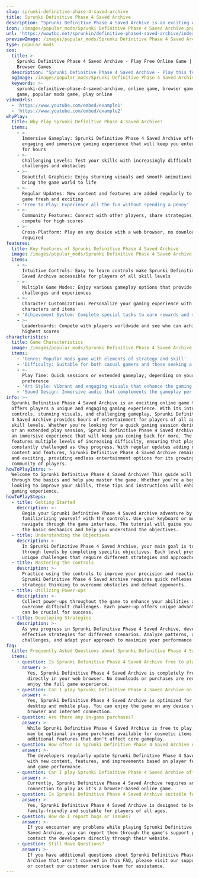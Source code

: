 ```yaml
---
slug: sprunki-definitive-phase-4-saved-archive
title: Sprunki Definitive Phase 4 Saved Archive
description: "Sprunki Definitive Phase 4 Saved Archive is an exciting online game. Play for free directly in your browser!"
icon: /images/popular_mods/Sprunki Definitive Phase 4 Saved Archive.png
url: 'https://wowtbc.net/sprunkin/definitive-phase4-saved-archive/index.html'
previewImage: /images/popular_mods/Sprunki Definitive Phase 4 Saved Archive.png
type: popular mods
seo:
  title: >-
    Sprunki Definitive Phase 4 Saved Archive - Play Free Online Game | Fun
    Browser Games
  description: "Sprunki Definitive Phase 4 Saved Archive - Play this fun online game for free in your browser. No download required!"
  ogImage: /images/popular_mods/Sprunki Definitive Phase 4 Saved Archive.png
  keywords: >-
    sprunki-definitive-phase-4-saved-archive, online game, browser game, free
    game, popular mods game, play online
videoUrls:
  - 'https://www.youtube.com/embed/example1'
  - 'https://www.youtube.com/embed/example2'
whyPlay:
  title: Why Play Sprunki Definitive Phase 4 Saved Archive?
  items:
    - >-
      Immersive Gameplay: Sprunki Definitive Phase 4 Saved Archive offers an
      engaging and immersive gaming experience that will keep you entertained
      for hours
    - >-
      Challenging Levels: Test your skills with increasingly difficult
      challenges and obstacles
    - >-
      Beautiful Graphics: Enjoy stunning visuals and smooth animations that
      bring the game world to life
    - >-
      Regular Updates: New content and features are added regularly to keep the
      game fresh and exciting
    - 'Free to Play: Experience all the fun without spending a penny'
    - >-
      Community Features: Connect with other players, share strategies, and
      compete for high scores
    - >-
      Cross-Platform: Play on any device with a web browser, no downloads
      required
features:
  title: Key Features of Sprunki Definitive Phase 4 Saved Archive
  image: /images/popular_mods/Sprunki Definitive Phase 4 Saved Archive.png
  items:
    - >-
      Intuitive Controls: Easy to learn controls make Sprunki Definitive Phase 4
      Saved Archive accessible for players of all skill levels
    - >-
      Multiple Game Modes: Enjoy various gameplay options that provide different
      challenges and experiences
    - >-
      Character Customization: Personalize your gaming experience with unique
      characters and items
    - 'Achievement System: Complete special tasks to earn rewards and recognition'
    - >-
      Leaderboards: Compete with players worldwide and see who can achieve the
      highest scores
characteristics:
  title: Game Characteristics
  image: /images/popular_mods/Sprunki Definitive Phase 4 Saved Archive.png
  items:
    - 'Genre: Popular mods game with elements of strategy and skill'
    - 'Difficulty: Suitable for both casual gamers and those seeking a challenge'
    - >-
      Play Time: Quick sessions or extended gameplay, depending on your
      preference
    - 'Art Style: Vibrant and engaging visuals that enhance the gaming experience'
    - 'Sound Design: Immersive audio that complements the gameplay perfectly'
info: >-
  Sprunki Definitive Phase 4 Saved Archive is an exciting online game that
  offers players a unique and engaging gaming experience. With its intuitive
  controls, stunning visuals, and challenging gameplay, Sprunki Definitive Phase
  4 Saved Archive provides hours of entertainment for players of all ages and
  skill levels. Whether you're looking for a quick gaming session during a break
  or an extended play session, Sprunki Definitive Phase 4 Saved Archive delivers
  an immersive experience that will keep you coming back for more. The game
  features multiple levels of increasing difficulty, ensuring that players are
  constantly challenged as they progress. With regular updates adding new
  content and features, Sprunki Definitive Phase 4 Saved Archive remains fresh
  and exciting, providing endless entertainment options for its growing
  community of players.
howToPlayIntro: >-
  Welcome to Sprunki Definitive Phase 4 Saved Archive! This guide will walk you
  through the basics and help you master the game. Whether you're a beginner or
  looking to improve your skills, these tips and instructions will enhance your
  gaming experience.
howToPlaySteps:
  - title: Getting Started
    description: >-
      Begin your Sprunki Definitive Phase 4 Saved Archive adventure by
      familiarizing yourself with the controls. Use your keyboard or mouse to
      navigate through the game interface. The tutorial will guide you through
      the basic mechanics and help you understand the objectives.
  - title: Understanding the Objectives
    description: >-
      In Sprunki Definitive Phase 4 Saved Archive, your main goal is to progress
      through levels by completing specific objectives. Each level presents
      unique challenges that require different strategies and approaches.
  - title: Mastering the Controls
    description: >-
      Practice using the controls to improve your precision and reaction time.
      Sprunki Definitive Phase 4 Saved Archive requires quick reflexes and
      strategic thinking to overcome obstacles and defeat opponents.
  - title: Utilizing Power-ups
    description: >-
      Collect power-ups throughout the game to enhance your abilities and
      overcome difficult challenges. Each power-up offers unique advantages that
      can be crucial for success.
  - title: Developing Strategies
    description: >-
      As you progress in Sprunki Definitive Phase 4 Saved Archive, develop
      effective strategies for different scenarios. Analyze patterns, anticipate
      challenges, and adapt your approach to maximize your performance.
faq:
  title: Frequently Asked Questions about Sprunki Definitive Phase 4 Saved Archive
  items:
    - question: Is Sprunki Definitive Phase 4 Saved Archive free to play?
      answer: >-
        Yes, Sprunki Definitive Phase 4 Saved Archive is completely free to play
        directly in your web browser. No downloads or purchases are required to
        enjoy the full game experience.
    - question: Can I play Sprunki Definitive Phase 4 Saved Archive on mobile devices?
      answer: >-
        Yes, Sprunki Definitive Phase 4 Saved Archive is optimized for both
        desktop and mobile play. You can enjoy the game on any device with a web
        browser and internet connection.
    - question: Are there any in-game purchases?
      answer: >-
        While Sprunki Definitive Phase 4 Saved Archive is free to play, there
        may be optional in-game purchases available for cosmetic items or
        additional features that don't affect core gameplay.
    - question: How often is Sprunki Definitive Phase 4 Saved Archive updated?
      answer: >-
        The developers regularly update Sprunki Definitive Phase 4 Saved Archive
        with new content, features, and improvements based on player feedback
        and game performance.
    - question: Can I play Sprunki Definitive Phase 4 Saved Archive offline?
      answer: >-
        Currently, Sprunki Definitive Phase 4 Saved Archive requires an internet
        connection to play as it's a browser-based online game.
    - question: Is Sprunki Definitive Phase 4 Saved Archive suitable for children?
      answer: >-
        Yes, Sprunki Definitive Phase 4 Saved Archive is designed to be
        family-friendly and suitable for players of all ages.
    - question: How do I report bugs or issues?
      answer: >-
        If you encounter any problems while playing Sprunki Definitive Phase 4
        Saved Archive, you can report them through the game's support page or
        contact the developers directly through their website.
    - question: Still Have Questions?
      answer: >-
        If you have additional questions about Sprunki Definitive Phase 4 Saved
        Archive that aren't covered in this FAQ, please visit our support center
        or contact our customer service team for assistance.
---
```


